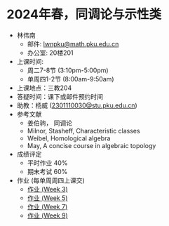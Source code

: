 # 2024年春，同调论与示性类
* 林伟南
    * 邮件: lwnpku@math.pku.edu.cn
    * 办公室: 20楼201
* 上课时间: 
    * 周二7-8节 (3:10pm-5:00pm)
    * 单周四1-2节 (8:00am-9:50am)
* 上课地点：三教204
* 答疑时间：课下或邮件预约时间
* 助教：杨威 (2301110030@stu.pku.edu.cn)
* 参考文献
    * 姜伯驹， 同调论
    * Milnor, Stasheff, Characteristic classes
    * Weibel, Homological algebra
    * May, A concise course in algebraic topology
* 成绩评定
    * 平时作业 40%
    * 期末考试 60%
* 作业 (每单周周四上课交)
    * [作业 (Week 3)](./Week3.pdf)
    * [作业 (Week 5)](./Week5.pdf)
    * [作业 (Week 7)](./Week7.pdf)
    * [作业 (Week 9)](./Week9.pdf)